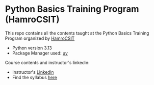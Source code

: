 # Python Basics Training Program (HamroCSIT)

This repo contains all the contents taught at the Python Basics Training Program organized by [HamroCSIT](https://hamrocsit.com)

- Python version 3.13
- Package Manager used: [uv](https://github.com/astral-sh/uv) 

Course contents and instructor's linkedin:

- Instructor's [LinkedIn](https://www.linkedin.com/in/anishkamukherjee/)
- Find the syllabus [here](https://docs.google.com/document/d/1UVdrVCplLdMKq4ax5Zf69mAs65FPLlSQEqTLGOV4aoY/edit?usp=sharing)